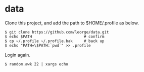 # data
Clone this project, and add the path to $HOME/.profile as below.  

    $ git clone https://github.com/leorge/data.git
    $ echo $PATH                       # confirm
    $ cp ~/.profile ~/.profile.bak     # back up
    $ echo "PATH=\$PATH:`pwd`" >> .profile

Login again.

    $ random.awk 22 | xargs echo
